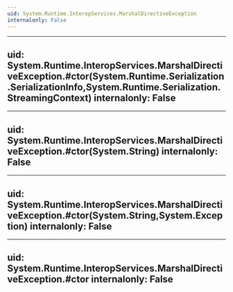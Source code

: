 ```yaml
---
uid: System.Runtime.InteropServices.MarshalDirectiveException
internalonly: False
---
```


---
uid: System.Runtime.InteropServices.MarshalDirectiveException.#ctor(System.Runtime.Serialization.SerializationInfo,System.Runtime.Serialization.StreamingContext)
internalonly: False
---

---
uid: System.Runtime.InteropServices.MarshalDirectiveException.#ctor(System.String)
internalonly: False
---

---
uid: System.Runtime.InteropServices.MarshalDirectiveException.#ctor(System.String,System.Exception)
internalonly: False
---

---
uid: System.Runtime.InteropServices.MarshalDirectiveException.#ctor
internalonly: False
---

